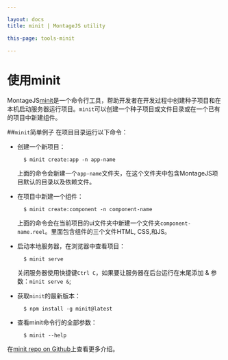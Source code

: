 ```yaml
---

layout: docs
title: minit | MontageJS utility

this-page: tools-minit

---
```


使用minit
========
MontageJS[minit](https://github.com/montagejs/minit)是一个命令行工具，帮助开发者在开发过程中创建种子项目和在本机启动服务器运行项目。`minit`可以创建一个种子项目或文件目录或在一个已有的项目中新建组件。

##`minit`简单例子
在项目目录运行以下命令：

* 创建一个新项目：

		$ minit create:app -n app-name
			
	上面的命令会新建一个`app-name`文件夹，在这个文件夹中包含MontageJS项目默认的目录以及依赖文件。
* 在项目中新建一个组件：

		$ minit create:component -n component-name
		
	上面的命令会在当前项目的ui文件夹中新建一个文件夹`component-name.reel`。里面包含组件的三个文件HTML, CSS,和JS。
* 启动本地服务器，在浏览器中查看项目：

		$ minit serve 
		
	关闭服务器使用快捷键`Ctrl C`，如果要让服务器在后台运行在末尾添加 & 参数：`minit serve &`;
* 获取`minit`的最新版本：

		$ npm install -g minit@latest
		
* 查看minit命令行的全部参数：

		$ minit --help
		
在[minit repo on Github](https://github.com/montagejs/minit)上查看更多介绍。